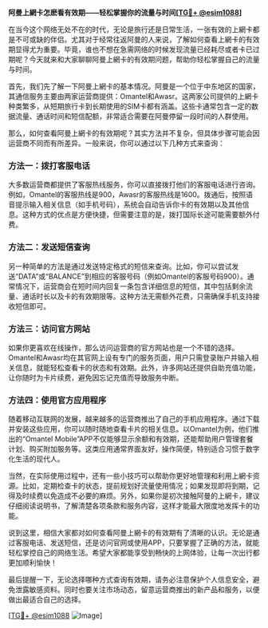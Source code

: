 **阿曼上網卡怎麽看有效期——轻松掌握你的流量与时间[[TG💪+ @esim1088](https://t.me/s/esim1088)]**

在当今这个网络无处不在的时代，无论是旅行还是日常生活，一张有效的上網卡都是不可或缺的伴侣。尤其对于经常往返阿曼的人来说，了解如何查看上網卡的有效期显得尤为重要。毕竟，谁也不想在急需网络的时候发现流量已经耗尽或者卡已过期呢？今天就来和大家聊聊阿曼上網卡的有效期问题，帮助你轻松掌握自己的流量与时间。

首先，我们先了解一下阿曼上網卡的基本情况。阿曼是一个位于中东地区的国家，其通信服务主要由两家运营商提供：Omantel和Awasr。这两家公司提供的上網卡种类繁多，从短期旅行卡到长期使用的SIM卡都有涵盖。这些卡通常包含一定的数据流量、通话时间和短信配额，非常适合需要在阿曼停留一段时间的人群使用。

那么，如何查看阿曼上網卡的有效期呢？其实方法并不复杂，但具体步骤可能会因运营商不同而有所差异。一般来说，你可以通过以下几种方式来查询：

### 方法一：拨打客服电话

大多数运营商都提供了客服热线服务，你可以直接拨打他们的客服电话进行咨询。例如，Omantel的客服热线是900，Awasr的客服热线是1600。拨通后，按照语音提示输入相关信息（如手机号码），系统会自动告诉你卡的有效期以及其他信息。这种方式的优点是方便快捷，但需要注意的是，拨打国际长途可能需要额外付费。

### 方法二：发送短信查询

另一种简单的方法是通过发送特定格式的短信来查询。比如，你可以尝试发送“DATA”或“BALANCE”到相应的客服号码（例如Omantel的客服号码900）。通常情况下，运营商会在短时间内回复一条包含详细信息的短信，其中包括剩余流量、通话时长以及卡的有效期限等。这种方法无需额外花费，只需确保手机支持接收短信即可。

### 方法三：访问官方网站

如果你更喜欢在线操作，那么访问运营商的官方网站也是一个不错的选择。Omantel和Awasr均在其官网上设有专门的服务页面，用户只需登录账户并输入相关信息，就能轻松查看卡的状态和有效期。此外，许多网站还提供自助充值功能，让你随时为卡片续费，避免因忘记充值而导致服务中断。

### 方法四：使用官方应用程序

随着移动互联网的发展，越来越多的运营商推出了自己的手机应用程序。通过下载并安装这些应用，你可以随时随地查看卡片的相关信息。以Omantel为例，他们推出的“Omantel Mobile”APP不仅能够显示余额和有效期，还能帮助用户管理套餐计划、购买附加服务等。这类应用通常界面友好，操作简便，特别适合习惯于数字化生活的现代人。

当然，在实际使用过程中，还有一些小技巧可以帮助你更好地管理和利用上網卡资源。比如，定期检查卡的状态，提前规划好流量使用情况；如果发现即将到期，记得及时续费以免造成不必要的麻烦。另外，如果你是初次接触阿曼的上網卡，建议仔细阅读说明书，了解清楚各项条款和服务内容，这样才能最大限度地发挥卡的功能。

说到这里，相信大家都对如何查看阿曼上網卡的有效期有了清晰的认识。无论是通过客服电话、发送短信，还是访问官网或使用APP，只要掌握了正确的方法，就能轻松掌控自己的网络生活。希望大家都能享受到畅快的上网体验，让每一次出行都更加顺利愉快！

最后提醒一下，无论选择哪种方式查询有效期，请务必注意保护个人信息安全，避免泄露敏感资料。同时也要关注市场动态，留意运营商推出的新产品和服务，以便做出最适合自己的选择。

[[TG💪+ @esim1088](https://t.me/s/esim1088) ![Image](https://i.postimg.cc/4NQfJmqS/Snipaste-2025-05-13-00-14-12.png)]